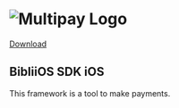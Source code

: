 # ![Multipay Logo](https://docs.multinet.com.tr/multipay/theme/uploads/logo.png)

[Download](https://cocoapods.org/pods/BibliOS-SDK)

## BibliiOS SDK iOS

This framework is a tool to make payments.